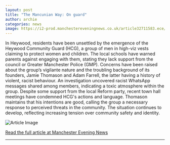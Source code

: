 ```yaml
---
layout: post
title: "The Mancunian Way: On guard"
author: archie
categories: news
image: https://i2-prod.manchestereveningnews.co.uk/article32711583.ece/ALTERNATES/s1200/0_ORIGINAL-PLZ-DONT-EDIT-8.png
---
```

In Heywood, residents have been unsettled by the emergence of the Heywood Community Guard (HCG), a group of men in high-viz vests claiming to protect women and children. The local schools have warned parents against engaging with them, stating they lack support from the council or Greater Manchester Police (GMP). Concerns have been raised about the group’s vigilante nature and the troubling background of its founders, Jamie Thomason and Adam Farrell, the latter having a history of violent, racist behaviour. An investigation uncovered racist WhatsApp messages shared among members, indicating a toxic atmosphere within the group. Despite some support from the local Reform party, recent town hall meetings have condemned HCG's actions and language. Thomason maintains that his intentions are good, calling the group a necessary response to perceived threats in the community. The situation continues to develop, reflecting increasing tension over community safety and identity.

![Article Image](https://i2-prod.manchestereveningnews.co.uk/article32711583.ece/ALTERNATES/s1200/0_ORIGINAL-PLZ-DONT-EDIT-8.png)

[Read the full article at Manchester Evening News](https://www.manchestereveningnews.co.uk/news/greater-manchester-news/the-mancunian-way-on-guard-32711552)

---
